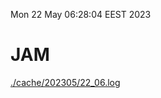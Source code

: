 Mon 22 May 06:28:04 EEST 2023
# JAM
<a href='./cache/202305/22_06.log'>./cache/202305/22_06.log</a>
